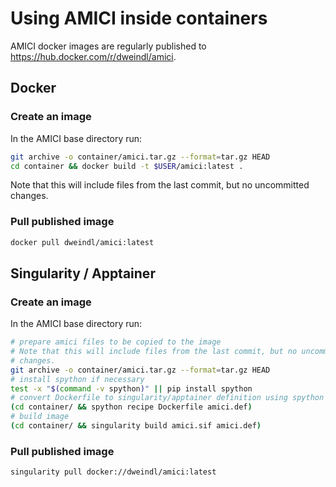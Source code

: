 # Using AMICI inside containers

AMICI docker images are regularly published to
https://hub.docker.com/r/dweindl/amici.

## Docker

### Create an image

In the AMICI base directory run:

```bash
git archive -o container/amici.tar.gz --format=tar.gz HEAD
cd container && docker build -t $USER/amici:latest .
```
Note that this will include files from the last commit, but no uncommitted
changes.  

### Pull published image

```bash
docker pull dweindl/amici:latest
```

## Singularity / Apptainer

### Create an image

In the AMICI base directory run:

```bash
# prepare amici files to be copied to the image
# Note that this will include files from the last commit, but no uncommitted
# changes.  
git archive -o container/amici.tar.gz --format=tar.gz HEAD
# install spython if necessary
test -x "$(command -v spython)" || pip install spython
# convert Dockerfile to singularity/apptainer definition using spython
(cd container/ && spython recipe Dockerfile amici.def)
# build image
(cd container/ && singularity build amici.sif amici.def)
```

### Pull published image

```bash
singularity pull docker://dweindl/amici:latest
```
